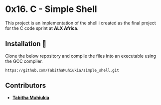 # 0x16. C - Simple Shell

This project is an implementation of the shell i created as the final project for the C code sprint at **ALX Africa**.

## Installation :wrench:
Clone the below repository and compile the files into an executable using the GCC compiler.
```
https://github.com/TabithaMuhiukia/simple_shell.git
```
## Contributors 
* [**Tabitha Muhiukia**](https://github.com/TabithaMuhiukia)
